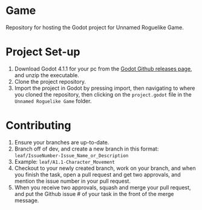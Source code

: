 # Game
Repository for hosting the Godot project for Unnamed Roguelike Game.

# Project Set-up
1. Download Godot 4.1.1 for your pc from the [Godot Github releases page](https://github.com/godotengine/godot/releases), and unzip the executable.
2. Clone the project repository.
3. Import the project in Godot by pressing import, then navigating to where you cloned the repository, then clicking on the `project.godot` file in the `Unnamed Roguelike Game` folder.

# Contributing
1. Ensure your branches are up-to-date.
2. Branch off of dev, and create a new branch in this format: `leaf/IssueNumber-Issue_Name_or_Description`
3. Example: `leaf/A1.1-Character_Movement`
4. Checkout to your newly created branch, work on your branch, and when you finish the task, open a pull request and get two approvals, and mention the issue number in your pull request.
5. When you receive two approvals, squash and merge your pull request, and put the Github issue # of your task in the front of the merge message.
